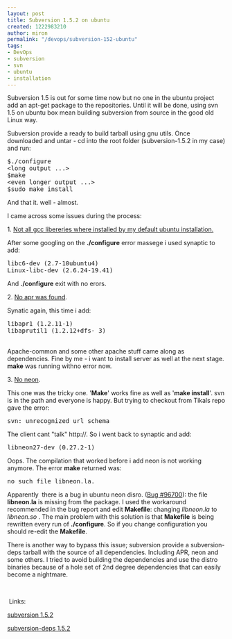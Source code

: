 ```yaml
---
layout: post
title: Subversion 1.5.2 on ubuntu
created: 1222983210
author: miron
permalink: "/devops/subversion-152-ubuntu"
tags:
- DevOps
- subversion
- svn
- ubuntu
- installation
---
```

<p><span style="display: none;">&nbsp;</span></p><p>Subversion 1.5 is out for some time now but no one in the ubuntu project add an apt-get package to the repositories. Until it will be done, using svn 1.5 on ubuntu box mean building subversion from source in the good old Linux way.</p><p>Subversion provide a ready to build tarball using gnu utils. Once downloaded and untar - cd into the root folder (subversion-1.5.2 in my case) and run:</p><pre>
$./configure
&lt;long output ...&gt;
$make
&lt;even longer output ...&gt;
$sudo make install</pre><p>And that it. well - almost.</p><p>I came across some issues during the process:</p><p>1. <u>Not all gcc libereries where installed by my default ubuntu installation.</u></p><p>After some googling on the <strong>./configure</strong> error massege i used synaptic to add:</p><pre>
libc6-dev (2.7-10ubuntu4)
Linux-libc-dev (2.6.24-19.41)</pre><p>And <strong>./configure</strong> exit with no erors.</p><p>2. <u>No apr was found</u>.</p><p>Synatic again, this time i add:</p><pre>
libapr1 (1.2.11-1)
libaprutil1 (1.2.12+dfs- 3)</pre><p><br />Apache-common and some other apache stuff came along as dependencies. Fine by me - i want to install server as well at the next stage. <strong>make</strong> was running withno error now.</p><p>3. <u>No neon</u>.</p><p>This one was the tricky one. '<strong>Make</strong>' works fine as well as '<strong>make install</strong>'. svn is in the path and everyone is happy. But trying to checkout from Tikals repo gave the error:</p><pre>
svn: unrecognized url schema</pre><p>The client cant &quot;talk&quot; http://. So i went back to synaptic and add:</p><pre>
libneon27-dev (0.27.2-1)</pre><p>Oops. The compilation that worked before i add neon is not working anymore. The error <strong>make</strong> returned was:</p><pre>
no such file libneon.la. 
</pre><p>Apparently&nbsp; there is a bug in ubuntu neon disro. (<a href="https://bugs.launchpad.net/ubuntu/+source/neon26/+bug/96700">Bug #96700</a>): the file <strong>libneon.la</strong> is missing from the package. I used the workaround recommended in the bug report and edit <strong>Makefile</strong>: changing <em>libneon.la</em> to <em>libneon.so</em> . The main problem with this solution is that <strong>Makefile</strong> is being rewritten every run of <strong>./configure</strong>. So if you change configuration you should re-edit the <strong>Makefile</strong>.</p><p>There is another way to bypass this issue; subversion provide a subversion-deps tarball with the source of all dependencies. Including APR, neon and some others. I tried to avoid building the dependencies and use the distro binaries because of a hole set of 2nd degree dependencies that can easily become a nightmare.</p><p>&nbsp;</p><p><span style="display: none;">&nbsp;</span></p><p>&nbsp;Links:</p><p><a href="http://subversion.tigris.org/downloads/subversion-1.5.2.tar.bz2">subversion 1.5.2</a></p><p><a href="http://subversion.tigris.org/downloads/subversion-deps-1.5.2.tar.bz2">subversion-deps 1.5.2</a></p><p>&nbsp;</p>
